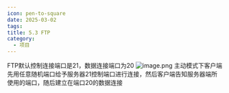 ```yaml
---
icon: pen-to-square
date: 2025-03-02
tags: 
title: 5.3 FTP
category:
  - 项目
---
```

FTP默认控制连接端口是21，数据连接端口为20
![image.png](https://cdn.jsdelivr.net/gh/fakeppa/blog-img/20250302150022.png)
主动模式下客户端先用任意随机端口给予服务器21控制端口进行连接，然后客户端告知服务器端所使用的端口，随后建立在端口20的数据连接